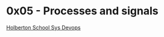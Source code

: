 # 0x05 - Processes and signals

[Holberton School Sys Devops](https://github.com/Jilroge7/holberton-system_engineering-devops.git)
